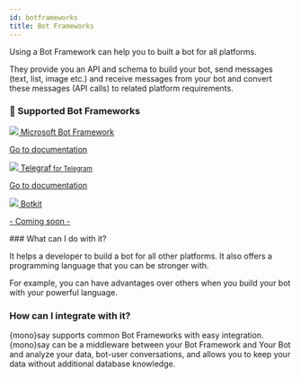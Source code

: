 ```yaml
---
id: botframeworks
title: Bot Frameworks
---
```


Using a Bot Framework can help you to built a bot for all platforms. 

They provide you an API and schema to build your bot, send messages (text, list, image etc.) and receive messages from your bot and convert these messages (API calls) to related platform requirements.

### 🤖 Supported Bot Frameworks

<div class="b-box-holder">
    <a class="b-box-item" href="botframework-get-started.html">
        <img src="/img/frameworks/bot-framework.png" />
        <span>Microsoft Bot Framework</span>
        <p><i class="fa fa-book"></i> Go to documentation</p>
    </a>
    <a class="b-box-item" href="#">
        <img src="/img/frameworks/telegraf.png" />
        <span>Telegraf<small> for Telegram</small></span>
        <p><i class="fa fa-book"></i> Go to documentation</p>
    </a>
    <a class="b-box-item" href="#">
        <img src="/img/frameworks/botkit.png" />
        <span>Botkit</span>
        <p class="text-muted">- Coming soon -</p>
    </a>
    
</div>

### What can I do with it?

It helps a developer to build a bot for all other platforms. It also offers a programming language that you can be stronger with.

For example, you can have advantages over others when you build your bot with your powerful language.

### How can I integrate with it?

{mono}say supports common Bot Frameworks with easy integration. {mono}say can be a middleware between your Bot Framework and Your Bot and analyze your data, bot-user conversations, and allows you to keep your data without additional database knowledge.

